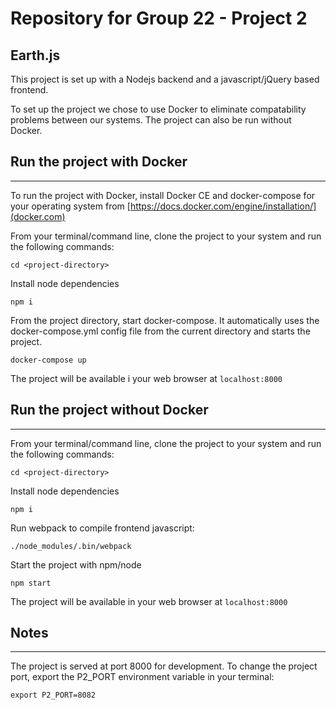 # Repository for Group 22 - Project 2

## Earth.js

This project is set up with a Nodejs backend and a javascript/jQuery based frontend.

To set up the project we chose to use Docker to eliminate compatability problems between our systems. The project can also be run without Docker.

## Run the project with Docker
---

To run the project with Docker, install Docker CE and docker-compose for your operating system from [https://docs.docker.com/engine/installation/](docker.com)

From your terminal/command line, clone the project to your system and run the following commands:
```
cd <project-directory>
```

Install node dependencies
```
npm i
```

From the project directory, start docker-compose. It automatically uses the docker-compose.yml config file from the current directory and starts the project.
```
docker-compose up
```

The project will be available i your web browser at `localhost:8000`

## Run the project without Docker
---

From your terminal/command line, clone the project to your system and run the following commands:
```
cd <project-directory>
```

Install node dependencies
```
npm i
```

Run webpack to compile frontend javascript:
```
./node_modules/.bin/webpack
```

Start the project with npm/node
```
npm start
```

The project will be available in your web browser at `localhost:8000`

## Notes
---
The project is served at port 8000 for development.
To change the project port, export the P2_PORT environment variable in your terminal:
```
export P2_PORT=8082
```



